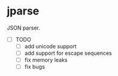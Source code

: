# jparse
JSON parser.
- [ ] TODO
  - [ ] add unicode support
  - [ ] add support for escape sequences
  - [ ] fix memory leaks
  - [ ] fix bugs

